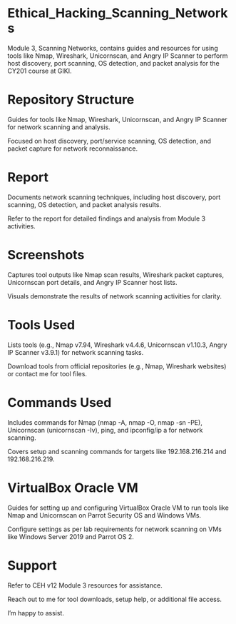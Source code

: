 # Ethical_Hacking_Scanning_Networks

Module 3, Scanning Networks, contains guides and resources for using tools like Nmap, Wireshark, Unicornscan, and Angry IP Scanner to perform
host discovery, port scanning, 
OS detection, and packet analysis for the CY201 course at GIKI.

# Repository Structure

Guides for tools like Nmap, Wireshark, Unicornscan, and Angry IP Scanner for network scanning and analysis.

Focused on host discovery, port/service scanning, OS detection, and packet capture for network reconnaissance.

# Report

Documents network scanning techniques, including host discovery, port scanning, OS detection, and packet analysis results.

Refer to the report for detailed findings and analysis from Module 3 activities.

# Screenshots

Captures tool outputs like Nmap scan results, Wireshark packet captures, Unicornscan port details, and Angry IP Scanner host lists.

Visuals demonstrate the results of network scanning activities for clarity.

# Tools Used

Lists tools (e.g., Nmap v7.94, Wireshark v4.4.6, Unicornscan v1.10.3, Angry IP Scanner v3.9.1) for network scanning tasks.

Download tools from official repositories (e.g., Nmap, Wireshark websites) or contact me for tool files.

# Commands Used

Includes commands for Nmap (nmap -A, nmap -O, nmap -sn -PE), Unicornscan (unicornscan -Iv), ping, and ipconfig/ip a for network scanning.

Covers setup and scanning commands for targets like 192.168.216.214 and 192.168.216.219.

# VirtualBox Oracle VM

Guides for setting up and configuring VirtualBox Oracle VM to run tools like Nmap and Unicornscan on Parrot Security OS and Windows VMs.

Configure settings as per lab requirements for network scanning on VMs like Windows Server 2019 and Parrot OS 2.

# Support

Refer to CEH v12 Module 3 resources for assistance.

Reach out to me for tool downloads, setup help, or additional file access.

I’m happy to assist.
